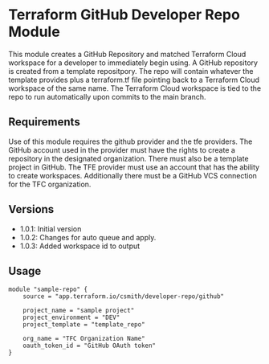 # Terraform GitHub Developer Repo Module

This module creates a GitHub Repository and matched Terraform Cloud workspace for a developer to immediately begin using.  A GitHub repository is created from a template repositpory.  The repo will contain whatever the template provides plus a terraform.tf file pointing back to a Terraform Cloud workspace of the same name.  The Terraform Cloud workspace is tied to the repo to run automatically upon commits to the main branch.

## Requirements

Use of this module requires the github provider and the tfe providers.   The GitHub account used in the provider must have the rights to create a repository in the designated organization.  There must also be a template project in GitHub.  The TFE provider must use an account that has the ability to create workspaces.  Additionally there must be a GitHub VCS connection for the TFC organization.

## Versions

* 1.0.1: Initial version
* 1.0.2: Changes for auto queue and apply.
* 1.0.3: Added workspace id to output

## Usage

```hcl
module "sample-repo" {
    source = "app.terraform.io/csmith/developer-repo/github"

    project_name = "sample project"
    project_environment = "DEV"
    project_template = "template_repo"

    org_name = "TFC Organization Name"
    oauth_token_id = "GitHub OAuth token"
}
```
